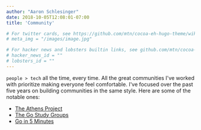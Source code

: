 ```yaml
---
author: "Aaron Schlesinger"
date: 2018-10-05T12:08:01-07:00
title: 'Community'

# For twitter cards, see https://github.com/mtn/cocoa-eh-hugo-theme/wiki/Twitter-cards
# meta_img = "/images/image.jpg"

# For hacker news and lobsters builtin links, see github.com/mtn/cocoa-eh-hugo-theme/wiki/Social-Links
# hacker_news_id = ""
# lobsters_id = ""
---
```


`people > tech` all the time, every time. All the great communities I've worked with prioritize making everyone feel comfortable. I've focused over the past five years on building communities in the same style. Here are some of the notable ones:

- [The Athens Project](https://github.com/gomods/athens)
- [The Go Study Groups](https://gophersource.com/study-group)
- [Go in 5 Minutes](https://goin5minutes.com)
